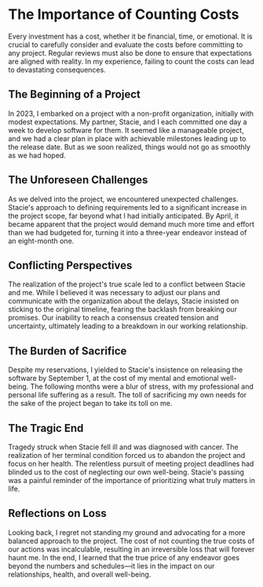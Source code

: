 # The Importance of Counting Costs

Every investment has a cost, whether it be financial, time, or emotional. It is crucial to carefully
consider and evaluate the costs before committing to any project. Regular reviews must also be done
to ensure that expectations are aligned with reality. In my experience, failing to count the costs
can lead to devastating consequences.


## The Beginning of a Project

In 2023, I embarked on a project with a non-profit organization, initially with modest expectations.
My partner, Stacie, and I each committed one day a week to develop software for them. It seemed
like a manageable project, and we had a clear plan in place with achievable milestones leading up
to the release date. But as we soon realized, things would not go as smoothly as we had hoped.


## The Unforeseen Challenges

As we delved into the project, we encountered unexpected challenges. Stacie's approach to defining
requirements led to a significant increase in the project scope, far beyond what I had initially
anticipated. By April, it became apparent that the project would demand much more time and effort
than we had budgeted for, turning it into a three-year endeavor instead of an eight-month one.


## Conflicting Perspectives

The realization of the project's true scale led to a conflict between Stacie and me. While I
believed it was necessary to adjust our plans and communicate with the organization about the
delays, Stacie insisted on sticking to the original timeline, fearing the backlash from breaking
our promises. Our inability to reach a consensus created tension and uncertainty, ultimately
leading to a breakdown in our working relationship.


## The Burden of Sacrifice

Despite my reservations, I yielded to Stacie's insistence on releasing the software by September 1,
at the cost of my mental and emotional well-being. The following months were a blur of stress, with
my professional and personal life suffering as a result. The toll of sacrificing my own needs for
the sake of the project began to take its toll on me.


## The Tragic End

Tragedy struck when Stacie fell ill and was diagnosed with cancer. The realization of her terminal
condition forced us to abandon the project and focus on her health. The relentless pursuit of
meeting project deadlines had blinded us to the cost of neglecting our own well-being. Stacie's
passing was a painful reminder of the importance of prioritizing what truly matters in life.


## Reflections on Loss

Looking back, I regret not standing my ground and advocating for a more balanced approach to the
project. The cost of not counting the true costs of our actions was incalculable, resulting in an
irreversible loss that will forever haunt me. In the end, I learned that the true price of any
endeavor goes beyond the numbers and schedules—it lies in the impact on our relationships, health,
and overall well-being.